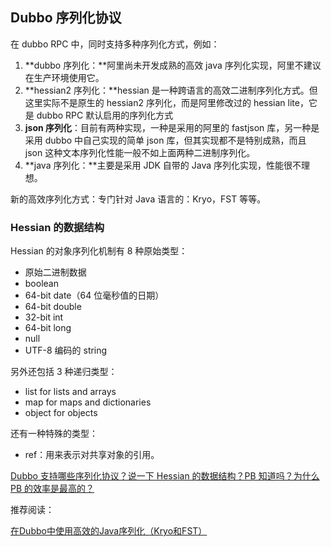 ## Dubbo 序列化协议

在 dubbo RPC 中，同时支持多种序列化方式，例如：

1. **dubbo 序列化：**阿里尚未开发成熟的高效 java 序列化实现，阿里不建议在生产环境使用它。
2. **hessian2 序列化：**hessian 是一种跨语言的高效二进制序列化方式。但这里实际不是原生的 hessian2 序列化，而是阿里修改过的 hessian lite，它是 dubbo RPC 默认启用的序列化方式
3. **json 序列化**：目前有两种实现，一种是采用的阿里的 fastjson 库，另一种是采用 dubbo 中自己实现的简单 json 库，但其实现都不是特别成熟，而且 json 这种文本序列化性能一般不如上面两种二进制序列化。
4. **java 序列化：**主要是采用 JDK 自带的 Java 序列化实现，性能很不理想。



新的高效序列化方式：专门针对 Java 语言的：Kryo，FST 等等。



### Hessian 的数据结构

Hessian 的对象序列化机制有 8 种原始类型：

- 原始二进制数据
- boolean
- 64-bit date（64 位毫秒值的日期）
- 64-bit double
- 32-bit int
- 64-bit long
- null
- UTF-8 编码的 string

另外还包括 3 种递归类型：

- list for lists and arrays
- map for maps and dictionaries
- object for objects

还有一种特殊的类型：

- ref：用来表示对共享对象的引用。

[Dubbo 支持哪些序列化协议？说一下 Hessian 的数据结构？PB 知道吗？为什么 PB 的效率是最高的？](https://github.com/doocs/advanced-java/blob/master/docs/distributed-system/dubbo-serialization-protocol.md)



推荐阅读：

[在Dubbo中使用高效的Java序列化（Kryo和FST）](https://dangdangdotcom.github.io/dubbox/serialization.html)